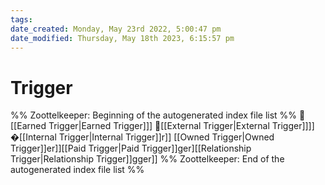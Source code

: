 ```yaml
---
tags: 
date_created: Monday, May 23rd 2022, 5:00:47 pm
date_modified: Thursday, May 18th 2023, 6:15:57 pm
---
```

# Trigger
%% Zoottelkeeper: Beginning of the autogenerated index file list  %%
📄 [[Earned Trigger|Earned Trigger]]]
📄[[External Trigger|External Trigger]]]]
�[[Internal Trigger|Internal Trigger]]r]]
[[Owned Trigger|Owned Trigger]]er]][[Paid Trigger|Paid Trigger]]ger][[Relationship Trigger|Relationship Trigger]]gger]]
%% Zoottelkeeper: End of the autogenerated index file list  %%
